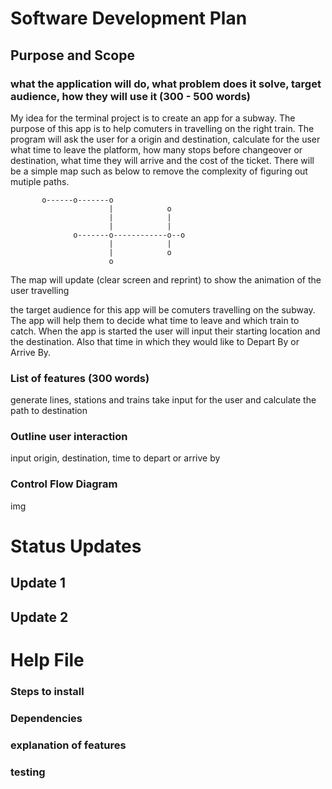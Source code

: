 # Software Development Plan

## Purpose and Scope
### what the application will do, what problem does it solve, target audience, how they will use it (300 - 500 words)

My idea for the terminal project is to create an app for a subway. The purpose of this app is to help comuters in travelling on the right train. The program will ask the user for a origin and destination, calculate for the user what time to leave the platform, how many stops before changeover or destination, what time they will arrive and the cost of the ticket. There will be a simple map such as below to remove the complexity of figuring out mutiple paths.

           o------o-------o
                          |            o
                          |            |
                          |            |
                  o-------o------------o--o
                          |            |
                          |            o
                          o

The map will update (clear screen and reprint) to show the animation of the user travelling

the target audience for this app will be comuters travelling on the subway. The app will help them to decide what time to leave and which train to catch. When the app is started the user will input their starting location and the destination. Also that time in which they would like to Depart By or Arrive By.



### List of features (300 words)

generate lines, stations and trains
take input for the user and calculate the path to destination

### Outline user interaction

input origin, destination, time to depart or arrive by

### Control Flow Diagram

img


# Status Updates
## Update 1

## Update 2


# Help File
### Steps to install

### Dependencies

### explanation of features

### testing